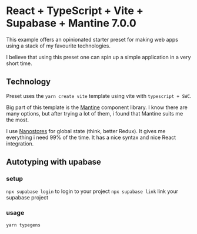 # React + TypeScript + Vite + Supabase + Mantine 7.0.0

This example offers an opinionated starter preset for making web apps using a stack of my favourite technologies.

I believe that using this preset one can spin up a simple application in a very short time.

## Technology

Preset uses the `yarn create vite` template using vite with `typescript + SWC`.

Big part of this template is the [Mantine](https://mantine.dev/) component library. I know there are many options, but after trying a lot of them, i found that Mantine suits me the most.

I use [Nanostores](https://github.com/nanostores/nanostores) for global state (think, better Redux). It gives me everything i need 99% of the time. It has a nice syntax and nice React integration.

## Autotyping with upabase

### setup

`npx supabase login` to login to your project
`npx supabase link` link your supabase project

### usage

`yarn typegens`
